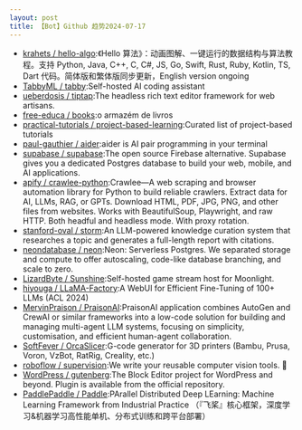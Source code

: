 ```yaml
---
layout: post
title: 【Bot】Github 趋势2024-07-17
---
```


* [krahets / hello-algo](https://github.com/krahets/hello-algo):《Hello 算法》：动画图解、一键运行的数据结构与算法教程。支持 Python, Java, C++, C, C#, JS, Go, Swift, Rust, Ruby, Kotlin, TS, Dart 代码。简体版和繁体版同步更新，English version ongoing
* [TabbyML / tabby](https://github.com/TabbyML/tabby):Self-hosted AI coding assistant
* [ueberdosis / tiptap](https://github.com/ueberdosis/tiptap):The headless rich text editor framework for web artisans.
* [free-educa / books](https://github.com/free-educa/books):o armazém de livros
* [practical-tutorials / project-based-learning](https://github.com/practical-tutorials/project-based-learning):Curated list of project-based tutorials
* [paul-gauthier / aider](https://github.com/paul-gauthier/aider):aider is AI pair programming in your terminal
* [supabase / supabase](https://github.com/supabase/supabase):The open source Firebase alternative. Supabase gives you a dedicated Postgres database to build your web, mobile, and AI applications.
* [apify / crawlee-python](https://github.com/apify/crawlee-python):Crawlee—A web scraping and browser automation library for Python to build reliable crawlers. Extract data for AI, LLMs, RAG, or GPTs. Download HTML, PDF, JPG, PNG, and other files from websites. Works with BeautifulSoup, Playwright, and raw HTTP. Both headful and headless mode. With proxy rotation.
* [stanford-oval / storm](https://github.com/stanford-oval/storm):An LLM-powered knowledge curation system that researches a topic and generates a full-length report with citations.
* [neondatabase / neon](https://github.com/neondatabase/neon):Neon: Serverless Postgres. We separated storage and compute to offer autoscaling, code-like database branching, and scale to zero.
* [LizardByte / Sunshine](https://github.com/LizardByte/Sunshine):Self-hosted game stream host for Moonlight.
* [hiyouga / LLaMA-Factory](https://github.com/hiyouga/LLaMA-Factory):A WebUI for Efficient Fine-Tuning of 100+ LLMs (ACL 2024)
* [MervinPraison / PraisonAI](https://github.com/MervinPraison/PraisonAI):PraisonAI application combines AutoGen and CrewAI or similar frameworks into a low-code solution for building and managing multi-agent LLM systems, focusing on simplicity, customisation, and efficient human-agent collaboration.
* [SoftFever / OrcaSlicer](https://github.com/SoftFever/OrcaSlicer):G-code generator for 3D printers (Bambu, Prusa, Voron, VzBot, RatRig, Creality, etc.)
* [roboflow / supervision](https://github.com/roboflow/supervision):We write your reusable computer vision tools. 💜
* [WordPress / gutenberg](https://github.com/WordPress/gutenberg):The Block Editor project for WordPress and beyond. Plugin is available from the official repository.
* [PaddlePaddle / Paddle](https://github.com/PaddlePaddle/Paddle):PArallel Distributed Deep LEarning: Machine Learning Framework from Industrial Practice （『飞桨』核心框架，深度学习&机器学习高性能单机、分布式训练和跨平台部署）
